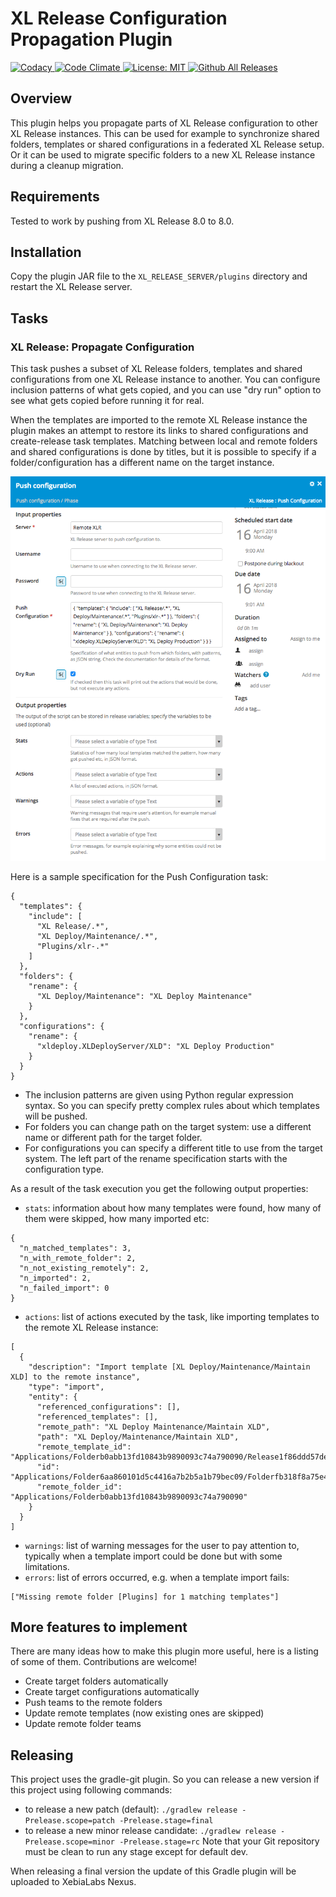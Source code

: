 # XL Release Configuration Propagation Plugin

[![Codacy][xlr-config-propagation-plugin-codacy-image] ][xlr-config-propagation-plugin-codacy-url]
[![Code Climate][xlr-config-propagation-plugin-code-climate-image] ][xlr-config-propagation-plugin-code-climate-url]
[![License: MIT][xlr-config-propagation-plugin-license-image] ][xlr-config-propagation-plugin-license-url]
[![Github All Releases][xlr-config-propagation-plugin-downloads-image] ][xlr-config-propagation-plugin-downloads-url]

[xlr-config-propagation-plugin-codacy-image]: https://api.codacy.com/project/badge/Grade/d45f829ce3c1462a867f12ef06500865
[xlr-config-propagation-plugin-codacy-url]: https://www.codacy.com/app/byaminov/xlr-config-propagation-plugin
[xlr-config-propagation-plugin-code-climate-image]: https://codeclimate.com/github/xebialabs-community/xlr-config-propagation-plugin/badges/gpa.svg
[xlr-config-propagation-plugin-code-climate-url]: https://codeclimate.com/github/xebialabs-community/xlr-config-propagation-plugin
[xlr-config-propagation-plugin-license-image]: https://img.shields.io/badge/License-MIT-yellow.svg
[xlr-config-propagation-plugin-license-url]: https://opensource.org/licenses/MIT
[xlr-config-propagation-plugin-downloads-image]: https://img.shields.io/github/downloads/xebialabs-community/xlr-config-propagation-plugin/total.svg
[xlr-config-propagation-plugin-downloads-url]: https://github.com/xebialabs-community/xlr-config-propagation-plugin/releases

## Overview

This plugin helps you propagate parts of XL Release configuration to other XL Release instances. This can be used for example to synchronize shared folders, templates or shared configurations in a federated XL Release setup. Or it can be used to migrate specific folders to a new XL Release instance during a cleanup migration.

## Requirements

Tested to work by pushing from XL Release 8.0 to 8.0.

## Installation

Copy the plugin JAR file to the `XL_RELEASE_SERVER/plugins` directory and restart the XL Release server.

## Tasks

### XL Release: Propagate Configuration

This task pushes a subset of XL Release folders, templates and shared configurations from one XL Release instance to another. You can configure inclusion patterns of what gets copied, and you can use "dry run" option to see what gets copied before running it for real.

When the templates are imported to the remote XL Release instance the plugin makes an attempt to restore its links to shared configurations and create-release task templates. Matching between local and remote folders and shared configurations is done by titles, but it is possible to specify if a folder/configuration has a different name on the target instance.

![image-push-configuration](images/push-configuration.png)

Here is a sample specification for the Push Configuration task:
```
{
  "templates": {
    "include": [
      "XL Release/.*",
      "XL Deploy/Maintenance/.*",
      "Plugins/xlr-.*"
    ]
  },
  "folders": {
    "rename": {
      "XL Deploy/Maintenance": "XL Deploy Maintenance"
    }
  },
  "configurations": {
    "rename": {
      "xldeploy.XLDeployServer/XLD": "XL Deploy Production"
    }
  }
}
```

* The inclusion patterns are given using Python regular expression syntax. So you can specify pretty complex rules about which templates will be pushed.
* For folders you can change path on the target system: use a different name or different path for the target folder.
* For configurations you can specify a different title to use from the target system. The left part of the rename specification starts with the configuration type. 

As a result of the task execution you get the following output properties:
* `stats`: information about how many templates were found, how many of them were skipped, how many imported etc:
```
{
  "n_matched_templates": 3,
  "n_with_remote_folder": 2,
  "n_not_existing_remotely": 2,
  "n_imported": 2,
  "n_failed_import": 0
}
```
* `actions`: list of actions executed by the task, like importing templates to the remote XL Release instance: 
```
[
  {
    "description": "Import template [XL Deploy/Maintenance/Maintain XLD] to the remote instance",
    "type": "import",
    "entity": {
      "referenced_configurations": [],
      "referenced_templates": [],
      "remote_path": "XL Deploy Maintenance/Maintain XLD",
      "path": "XL Deploy/Maintenance/Maintain XLD",
      "remote_template_id": "Applications/Folderb0abb13fd10843b9890093c74a790090/Release1f86ddd57de642fbad428dc4b35eec86",
      "id": "Applications/Folder6aa860101d5c4416a7b2b5a1b79bec09/Folderfb318f8a75e4d849918b3d1634b6189/Released17da40fd91b4097a24bd78302660963",
      "remote_folder_id": "Applications/Folderb0abb13fd10843b9890093c74a790090"
    }
  }
]
```
* `warnings`: list of warning messages for the user to pay attention to, typically when a template import could be done but with some limitations.
* `errors`: list of errors occurred, e.g. when a template import fails:
```
["Missing remote folder [Plugins] for 1 matching templates"]
```


## More features to implement

There are many ideas how to make this plugin more useful, here is a listing of some of them. Contributions are welcome!

* Create target folders automatically
* Create target configurations automatically
* Push teams to the remote folders
* Update remote templates (now existing ones are skipped)
* Update remote folder teams


## Releasing

This project uses the gradle-git plugin. So you can release a new version if this project using following commands:

- to release a new patch (default): `./gradlew release -Prelease.scope=patch -Prelease.stage=final`
- to release a new minor release candidate: `./gradlew release -Prelease.scope=minor -Prelease.stage=rc`
Note that your Git repository must be clean to run any stage except for default dev.

When releasing a final version the update of this Gradle plugin will be uploaded to XebiaLabs Nexus.